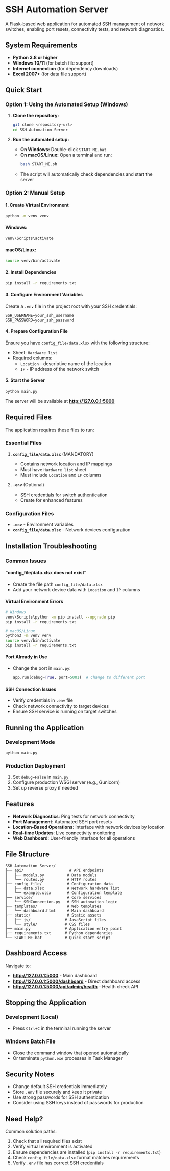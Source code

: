 # SSH Automation Server

A Flask-based web application for automated SSH management of network switches, enabling port resets, connectivity tests, and network diagnostics.

## System Requirements

- **Python 3.8 or higher**
- **Windows 10/11** (for batch file support)
- **Internet connection** (for dependency downloads)
- **Excel 2007+** (for data file support)

## Quick Start

### Option 1: Using the Automated Setup (Windows)

1. **Clone the repository:**
   ```bash
   git clone <repository-url>
   cd SSH-Automation-Server
   ```

2. **Run the automated setup:**

   - **On Windows:** Double-click `START_ME.bat`
   - **On macOS/Linux:** Open a terminal and run:
     ```bash
     bash START_ME.sh
     ```
   - The script will automatically check dependencies and start the server


### Option 2: Manual Setup

#### 1. Create Virtual Environment

```bash
python -m venv venv
```

#### Windows:
```bash
venv\Scripts\activate
```

#### macOS/Linux:
```bash
source venv/bin/activate
```

#### 2. Install Dependencies

```bash
pip install -r requirements.txt
```

#### 3. Configure Environment Variables

Create a `.env` file in the project root with your SSH credentials:

```env
SSH_USERNAME=your_ssh_username
SSH_PASSWORD=your_ssh_password
```

#### 4. Prepare Configuration File

Ensure you have `config_file/data.xlsx` with the following structure:
- Sheet: `Hardware list`
- Required columns:
  - `Location` - descriptive name of the location
  - `IP` - IP address of the network switch

#### 5. Start the Server

```bash
python main.py
```

The server will be available at **http://127.0.0.1:5000**

## Required Files

The application requires these files to run:

### Essential Files

1. **`config_file/data.xlsx`** (MANDATORY)
   - Contains network location and IP mappings
   - Must have `Hardware list` sheet
   - Must include `Location` and `IP` columns

2. **`.env`** (Optional)
   - SSH credentials for switch authentication
   - Create for enhanced features

### Configuration Files

- **`.env`** - Environment variables
- **`config_file/data.xlsx`** - Network devices configuration

## Installation Troubleshooting

### Common Issues

#### "config_file/data.xlsx does not exist"
- Create the file path `config_file/data.xlsx`
- Add your network device data with `Location` and `IP` columns

#### Virtual Environment Errors
```bash
# Windows
venv\Scripts\python -m pip install --upgrade pip
pip install -r requirements.txt
```

```bash
# macOS/Linux
python3 -m venv venv
source venv/bin/activate
pip install -r requirements.txt
```

#### Port Already in Use
- Change the port in `main.py`:
  ```python
  app.run(debug=True, port=5001)  # Change to different port
  ```

#### SSH Connection Issues
- Verify credentials in `.env` file
- Check network connectivity to target devices
- Ensure SSH service is running on target switches

## Running the Application

### Development Mode
```bash
python main.py
```

### Production Deployment
1. Set `debug=False` in `main.py`
2. Configure production WSGI server (e.g., Gunicorn)
3. Set up reverse proxy if needed

## Features

- **Network Diagnostics**: Ping tests for network connectivity
- **Port Management**: Automated SSH port resets
- **Location-Based Operations**: Interface with network devices by location
- **Real-time Updates**: Live connectivity monitoring
- **Web Dashboard**: User-friendly interface for all operations

## File Structure

```
SSH Automation Server/
├── api/                    # API endpoints
│   ├── models.py          # Data models
│   └── routes.py          # HTTP routes
├── config_file/           # Configuration data
│   ├── data.xlsx          # Network hardware list
│   └── example.xlsx       # Configuration template
├── service/               # Core services
│   └── SSHConnection.py   # SSH automation logic
├── templates/             # Web templates
│   └── dashboard.html     # Main dashboard
├── static/                # Static assets
│   ├── js/               # JavaScript files
│   └── style/            # CSS files
├── main.py               # Application entry point
├── requirements.txt      # Python dependencies
└── START_ME.bat          # Quick start script
```

## Dashboard Access

Navigate to:
- **http://127.0.0.1:5000** - Main dashboard
- **http://127.0.0.1:5000/dashboard** - Direct dashboard access
- **http://127.0.0.1:5000/api/admin/health** - Health check API

## Stopping the Application

### Development (Local)
- Press `Ctrl+C` in the terminal running the server

### Windows Batch File
- Close the command window that opened automatically
- Or terminate `python.exe` processes in Task Manager

## Security Notes

- Change default SSH credentials immediately
- Store `.env` file securely and keep it private
- Use strong passwords for SSH authentication
- Consider using SSH keys instead of passwords for production

## Need Help?

Common solution paths:
1. Check that all required files exist
2. Verify virtual environment is activated
3. Ensure dependencies are installed (`pip install -r requirements.txt`)
4. Check `config_file/data.xlsx` format matches requirements
5. Verify `.env` file has correct SSH credentials
